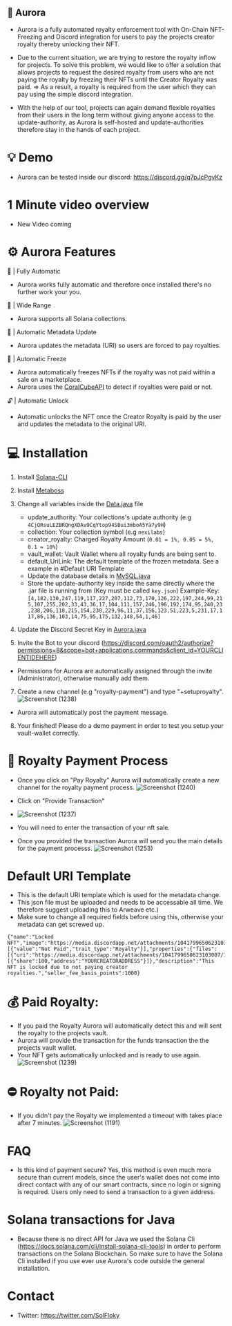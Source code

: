 ## 💎 Aurora

- Aurora is a fully automated royalty enforcement tool with On-Chain NFT-Freezing and Discord integration for users to pay the projects creator royalty thereby unlocking their NFT.
- Due to the current situation, we are trying to restore the royalty inflow for projects. To solve this problem, we would like to offer a solution that allows projects to request the desired royalty from users who are not paying the royalty by freezing their NFTs until the Creator Royalty was paid. 
=> As a result, a royalty is required from the user which they can pay using the simple discord integration. 

- With the help of our tool, projects can again demand flexible royalties from their users in the long term without giving anyone access to the update-authority, as Aurora is self-hosted and update-authorities therefore stay in the hands of each project.

# 💡 Demo
- Aurora can be tested inside our discord: https://discord.gg/q7pJcPgvKz 

# 1 Minute video overview
- New Video coming

# ⚙️ Aurora Features
🔋 | Fully Automatic 
- Aurora works fully automatic and therefore once installed there's no further work your you.

📙 | Wide Range 
- Aurora supports all Solana collections.

🔑 | Automatic Metadata Update
- Aurora updates the metadata (URI) so users are forced to pay royalties.

🧊 | Automatic Freeze
 - Aurora automatically freezes NFTs if the royalty was not paid within a sale on a marketplace. 
 - Aurora uses the [CoralCubeAPI](https://optemization.notion.site/optemization/Coral-Cube-Royalty-API-Documentation-4c37410d75ed40fe84ec212c82e33ac2) to detect if royalties were paid or not.

🔓 | Automatic Unlock
- Automatic unlocks the NFT once the Creator Royalty is paid by the user and updates the metadata to the original URI.

# 💻 Installation

1. Install [Solana-CLI](https://docs.solana.com/cli/install-solana-cli-tools)
2. Install [Metaboss](https://github.com/samuelvanderwaal/metaboss)
3. Change all variables inside the [Data.java](/AuroraV2/src/de/flokyy/aurora/utils/Data.java) file
   - update_authority: Your collections's update authority (e.g ``4CjQRsuLEZBRQngXDAv9CqYtop94SBui3mboA5Ya7y9H``)
   - collection: Your collection symbol (e.g ``nexilabs``)
   - creator_royalty: Charged Royalty Amount (``0.01 = 1%, 0.05 = 5%, 0.1 = 10%``)
   - vault_wallet: Vault Wallet where all royalty funds are being sent to.
   - default_UriLink: The default template of the frozen metadata. See a example in #Default URI Template
   - Update the database details in [MySQL.java](/AuroraV2/src/de/flokyy/aurora/mysql/MySQL.java)
   - Store the update-authority key inside the same directly where the .jar file is running from (Key must be called ``key.json``) 
   Example-Key:                 ```[4,182,130,247,119,117,227,207,112,73,170,126,222,197,244,99,215,107,255,202,33,43,36,17,104,111,157,246,196,192,174,95,240,23,238,206,118,215,154,238,229,96,11,37,156,123,51,223,5,231,17,117,86,136,103,14,75,95,175,132,148,54,1,46]```
   
5. Update the Discord Secret Key in [Aurora.java](/AuroraV2/src/de/flokyy/aurora/Aurora.java)
6. Invite the Bot to your discord (https://discord.com/oauth2/authorize?permissions=8&scope=bot+applications.commands&client_id=YOURCLIENTIDEHERE)
- Permissions for Aurora are automatically assigned through the invite (Administrator), otherwise manually add them. 

7. Create a new channel (e.g "royalty-payment") and type "+setuproyalty". 
![Screenshot (1238)](https://user-images.githubusercontent.com/68162827/205489491-f8c7da00-1ecf-46cb-924c-503d1afd1fab.png)
- Aurora will automatically post the payment message.

8. Your finished! Please do a demo payment in order to test you setup your vault-wallet correctly. 

# 💸 Royalty Payment Process
- Once you click on "Pay Royalty" Aurora will automatically create a new channel for the royalty payment process. 
![Screenshot (1240)](https://user-images.githubusercontent.com/68162827/205489625-360b5daf-130b-48ac-8f63-5893891e920d.png)

- Click on "Provide Transaction" 
- ![Screenshot (1237)](https://user-images.githubusercontent.com/68162827/205489635-3f80d994-8c9a-4ee8-9440-0b36f34a5320.png)
- You will need to enter the transaction of your nft sale.

- Once you provided the transaction Aurora will send you the main details for the payment processs.
![Screenshot (1253)](https://user-images.githubusercontent.com/68162827/205496235-d5f5091a-c633-4594-90ef-3cbd21c3760d.png)

# Default URI Template
- This is the default URI template which is used for the metadata change. 
- This json file must be uploaded and needs to be accessable all time. We therefore suggest uploading this to Arweave etc.)
- Make sure to change all required fields before using this, otherwise your metadata can get screwed up.
```
{"name":"Locked NFT","image":"https://media.discordapp.net/attachments/1041799650623103007/1048662599832719360/royaltyprotection.png","symbol":"SYMBOL","attributes":[{"value":"Not Paid","trait_type":"Royalty"}],"properties":{"files":[{"uri":"https://media.discordapp.net/attachments/1041799650623103007/1048662599832719360/royaltyprotection.png","type":"image"}],"category":"image","creators":[{"share":100,"address":"YOURCREATORADDRESS"}]},"description":"This NFT is locked due to not paying creator royalties.","seller_fee_basis_points":1000}
```

# 💰 Paid Royalty:
- If you paid the Royalty Aurora will automatically detect this and will sent the royalty to the projects vault.
- Aurora will provide the transaction for the funds transaction the the projects vault wallet.
- Your NFT gets automatically unlocked and is ready to use again.
![Screenshot (1239)](https://user-images.githubusercontent.com/68162827/205492897-2db8a411-07b0-4b12-b048-09a3268076f5.png)

# ⛔ Royalty not Paid:
- If you didn't pay the Royalty we implemented a timeout with takes place after 7 minutes.
![Screenshot (1191)](https://user-images.githubusercontent.com/68162827/204086620-258bb674-8908-4151-9bc1-072da0498ef3.png)

# FAQ
- Is this kind of payment secure? Yes, this method is even much more secure than current models, since the user's wallet does not come into direct contact with any of our smart contracts, since no login or signing is required. Users only need to send a transaction to a given address.

# Solana transactions for Java
- Because there is no direct API for Java we used the Solana Cli (https://docs.solana.com/cli/install-solana-cli-tools) in order to perform transactions on the Solana Blockchain. So make sure to have the Solana Cli installed if you use ever use Aurora's code outside the general installation. 

# Contact
- Twitter: https://twitter.com/SolFloky
